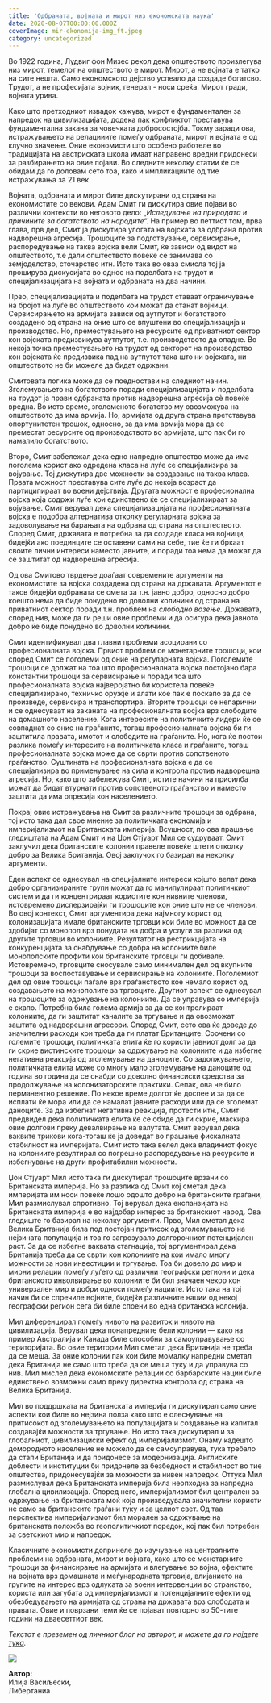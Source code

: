 ```yaml
---
title: 'Одбраната, војната и мирот низ економската наука'
date: 2020-08-07T00:00:00.000Z
coverImage: mir-ekonomija-img_ft.jpeg
category: uncategorized
---
```


Во 1922 година, Лудвиг фон Мизес рекол дека општеството произлегува низ мирот, темелот на општеството е мирот. Мирот, а не војната е татко на сите нешта. Само економското дејство успеало да создаде богатсво. Tрудот, а не професијата војник, генерал - носи среќа. Мирот гради, војната урива.

Како што претходниот извадок кажува, мирот е фундаментален за напредок на цивилизацијата, додека пак конфликтот преставува фундаментална закана за човечката добросостојба. Токму заради ова, истражувањето на релацииите помеѓу одбраната, мирот и војната е од клучно значење. Оние економисти што особено работеле во традицијата на австриската школа имаат направено вредни придонеси за разбирањето на овие појави. Во следните неколку статии ќе се обидам да го доловам сето тоа, како и импликациите од тие истражувања за 21 век.

Војната, одбраната и мирот биле дискутирани од страна на економистите со векови. Адам Смит ги дискутира овие појави во различни контексти во неговото дело: „_Иследување на природата и причините за богатството на народите“._ На пример во петтиот том, прва глава, прв дел, Смит ја дискутира улогата на војската за одбрана против надворешна агресија. Трошоците за подготвување, сервисирање, распоредување на таква војска вели Смит, ќе зависи од видот на општеството, т.е дали општеството повеќе се занимава со земјоделство, сточарство итн. Исто така во оваа смисла тој ја проширува дискусијата во однос на поделбата на трудот и специјализацијата на војната и одбраната на два начини.

Прво, специјализацијата и поделбата на трудот ставаат ограничување на бројот на луѓе во општеството кои можат да станат војници. Сервисирањето на армијата зависи од аутпутот и богатството создадено од страна на оние што се впуштени во специјализација и производство. Но, преместувањето на ресурсите од приватниот сектор кон војската предизвикува аутпутот, т.е. производството да опадне. Во некоја точка преместувањето на трудот од секторот на производство кон војската ќе предизвика пад на аутпутот така што ни војската, ни општеството не би можеле да бидат одржани.

Смитовата логика може да се поедностави на следниот начин. Зголемувањето на богатството поради специјализацијата и поделбата на трудот ја прави одбраната против надворешна агресија сѐ повеќе вредна. Во исто време, зголеменото богатство му овозможува на општеството да има армија. Но, армијата од друга страна претставува опортунитетен трошок, односно, за да има армија мора да се преместат ресурсите од производството во армијата, што пак би го намалило богатството.

Второ, Смит забележал дека едно напредно општество може да има поголема корист ако одредена класа на луѓе се специјализира за војување. Тој дискутира две можности за создавање на таква класа. Првата можност преставува сите луѓе до некоја возраст да партиципираат во воени дејствија. Другата можност е професионална војска која содржи луѓе кои единствено ќе се специјализираат за војување. Смит верувал дека специјализацијата на професионалната војска е подобра алтернатива отколку регуларната војска за задоволување на барањата на одбрана од страна на општеството. Според Смит, државата е потребна за да создаде класа на војници, бидејќи ако поединците се оставени сами на себе, тие ќе ги бркаат своите лични интереси наместо јавните, и поради тоа нема да можат да се заштитат од надворешна агресија.

Од ова Смитово тврдење доаѓаат современите аргументи на економистите за војска создадена од страна на државата. Аргументот е таков бидејќи одбраната се смета за т.н. јавно добро, односно добро коешто нема да биде понудено во доволни количини од страна на приватниот сектор поради т.н. проблем на _слободно возење._ Државата, според нив, може да ги реши овие проблеми и да осигура дека јавното добро ќе биде понудено во доволни количини.

Смит идентификувал два главни проблеми асоцирани со професионалната војска. Првиот проблем се монетарните трошоци, кои според Смит се поголеми од оние на регуларната војска. Поголемите трошоци се должат на тоа што професионалната војска постојано бара константни трошоци за сервисирање и поради тоа што професионалната војска најверојатно би користела повеќе специјализирано, техничко оружје и алати кое пак е поскапо за да се произведе, сервисира и транспортира. Вторите трошоци се непарични и се однесуваат на заканата на професионалната восјка врз слободите на домашното население. Кога интересите на политичките лидери ќе се совпаднат со оние на граѓаните, тогаш професионалната војска би ги заштитила правата, имотот и слободите на граѓаните. Но, кога ќе постои разлика помеѓу интересите на политичката класа и граѓаните, тогаш професионалната војска може да се сврти против сопственото граѓанство. Суштината на професионалната војска е да се специјализира во применување на сила и контрола против надворешна агресија. Но, како што забележува Смит, истите начини на присилба можат да бидат втурнати против сопственото граѓанство и наместо заштита да има опресија кон населението.

Покрај овие истражувања на Смит за различните трошоци за одбрана, тој исто така дал свое мнение за политичката економија и империјализмот на Британската империја. Всушност, по ова прашање гледиштата на Адам Смит и на Џон Стјуарт Мил се судруваат. Смит заклучил дека британските колонии правеле повеќе штети отколку добро за Велика Британија. Овој заклучок го базирал на неколку аргументи.

Еден аспект се однесувал на специјалните интереси којшто велат дека добро организираните групи можат да го манипулираат политичкиот систем и да ги концентрираат користите кон нивните членови, истовремено дисперзирајќи ги трошоците кон оние што не се членови. Во овој контекст, Смит аргументира дека најмногу корист од колонизацијата имале британските трговци кои биле во можност да се здобијат со монопол врз понудата на добра и услуги за разлика од другите трговци во колониите. Резултатот на рестрикцијата на конкуренцијата за снабдување со добра на колониите биле монополските профити кои британските трговци ги добивале. Истовремено, трговците сносувале само минимален дел од вкупните трошоци за воспоставување и сервисирање на колониите. Поголемиот дел од овие трошоци паѓале врз граѓанството кое немало корист од создавањето на монополите за трговците. Другиот аспект се однесувал на трошоците за одржување на колониите. Да се управува со империја е скапо. Потребна била голема армија за да се контролираат колониите, да ги заштитат каналите за тргување и да овозможат заштита од надворешни агресори. Според Смит, сето ова ќе доведе до значителни расходи кои треба да ги платат Британците. Соочени со големите трошоци, политичката елита ќе го користи јавниот долг за да ги скрие вистинските трошоци за одржување на колониите и да избегне негативна реакција од зголемување на даноците. Со задолжувањето, политичката елита може со многу мало зголемување на даноците од година во година да се снабди со доволно финансиски средства за продолжување на колонизаторските практики. Сепак, ова не било перманентно решение. По некое време долгот ќе доспее и за да се исплати ќе мора или да се намалат јавните расходи или да се зголемат даноците. За да избегнат негативна реакција, протести итн., Смит предвидел дека политичката елита ќе се обиде да ги скрие, маскира овие долгови преку девалвирање на валутата. Смит верувал дека ваквите трикови кога-тогаш ќе ја доведат во прашање фискалната стабилност на империјата. Смит исто така велел дека владиниот фокус на колониите резултирал со погрешно распоредување на ресурсите и избегнување на други профитабилни можности.

Џон Стјуарт Мил исто така ги дискутирал трошоците врзани со Британската империја. Но за разлика од Смит кој сметал дека империјата им носи повеќе лошо одошто добро на британските граѓани, Мил размислувал спротивно. Тој верувал дека експанзијата на Британската империја е во најдобар интерес за британскиот народ. Ова гледиште го базирал на неколку аргументи. Прво, Мил сметал дека Велика Британија била под постојан притисок од зголемувањето на нејзината популација и тоа го загрозувало долгорочниот потенцијален раст. За да се избегне ваквата стагнација, тој аргументирал дека Британија треба да се сврти кон колониите на кои имало многу можности за нови инвестиции и тргување. Тоа би довело до мир и мирни релации помеѓу луѓето од различни географски региони и дека британското инволвирање во колониите би бил значаен чекор кон универзален мир и добри односи помеѓу нациите. Исто така на тој начин би се спречиле војните, бидејќи различните нации од некој географски регион сега би биле споени во една британска колонија.

Мил диференцирал помеѓу нивото на развиток и нивото на цивилизација. Верувал дека понапредните бели колонии — како на пример Австралија и Канада биле способни за самоуправување со територијата. Во овие територии Мил сметал дека Британија не треба да се меша. За оние колонии пак кои биле момалку напредни сметал дека Британија не само што треба да се меша туку и да управува со нив. Мил мислел дека економските релации со барбарските нации биле единствено возможни само преку директна контрола од страна на Велика Британија.

Мил во поддршката на британската империја ги дискутирал само оние аспекти кои биле во нејзина полза како што е олеснување на притисокот од зголемувањето на популацијата и создавање на капитал создавајќи можности за тргување. Но исто така дискутирал и за глобалниот, цивилизациски ефект од империјализмот. Онаму кадешто домородното население не можело да се самоуправува, тука требало да стапи Британија и да придонесе за модернизација. Англиските доблести и институции би придонеле за безбедност и стабилност во тие општества, придонесувајќи за можности за нивен напредок. Оттука Мил размислувал дека Британската империја била неопходна за напредна глобална цивилизација. Според него, империјализмот бил централен за одржување на британската моќ која произведувала значителни користи не само за британските граѓани туку и за целиот свет. Од таа перспектива империјализмот бил морален за одржување на британската положба во геополитичкиот поредок, кој пак бил потребен за светскиот мир и напредок.

Класичните економисти допринеле до изучување на централните проблеми на одбраната, мирот и војната, како што се монетарните трошоци за финансирање на армијата и влегување во војна, ефектите на војната врз домашната и меѓународната трговија, влијанието на групите на интерес врз одлуката за воени интервенции во странство, користа или загубата од империјализмот и потенцијалните ефекти од обезбедувањето на армијата од страна на државата врз слободата и правата. Овие и поврзани теми ќе се појават повторно во 50-тите години на дваесеттиот век.  

_Текстот е преземен од личниот блог на авторот, и можете да го најдете_ [_тука_](https://ilijav.substack.com/p/--ae9)_._  

![](images/ilija_vasiljevski.png)

**Автор:**  
Илија Васиљески,  
Либертаниа
